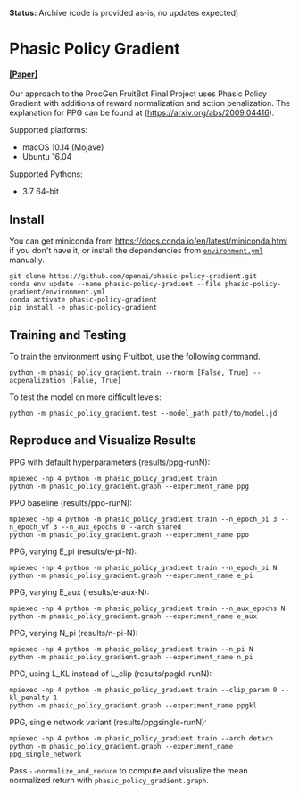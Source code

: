 **Status:** Archive (code is provided as-is, no updates expected)

# Phasic Policy Gradient

#### [[Paper]](https://arxiv.org/abs/2009.04416)

Our approach to the ProcGen FruitBot Final Project uses Phasic Policy Gradient with additions of reward normalization and action penalization. The explanation for PPG can be found at (https://arxiv.org/abs/2009.04416).

Supported platforms:

- macOS 10.14 (Mojave)
- Ubuntu 16.04

Supported Pythons:

- 3.7 64-bit

## Install

You can get miniconda from https://docs.conda.io/en/latest/miniconda.html if you don't have it, or install the dependencies from [`environment.yml`](environment.yml) manually.

```
git clone https://github.com/openai/phasic-policy-gradient.git
conda env update --name phasic-policy-gradient --file phasic-policy-gradient/environment.yml
conda activate phasic-policy-gradient
pip install -e phasic-policy-gradient
```

## Training and Testing

To train the environment using Fruitbot, use the following command.
```
python -m phasic_policy_gradient.train --rnorm [False, True] --acpenalization [False, True]
```

To test the model on more difficult levels:
```
python -m phasic_policy_gradient.test --model_path path/to/model.jd
```

## Reproduce and Visualize Results

PPG with default hyperparameters (results/ppg-runN):

```
mpiexec -np 4 python -m phasic_policy_gradient.train
python -m phasic_policy_gradient.graph --experiment_name ppg
```

PPO baseline (results/ppo-runN):

```
mpiexec -np 4 python -m phasic_policy_gradient.train --n_epoch_pi 3 --n_epoch_vf 3 --n_aux_epochs 0 --arch shared
python -m phasic_policy_gradient.graph --experiment_name ppo
```

PPG, varying E_pi (results/e-pi-N):

```
mpiexec -np 4 python -m phasic_policy_gradient.train --n_epoch_pi N
python -m phasic_policy_gradient.graph --experiment_name e_pi
```

PPG, varying E_aux (results/e-aux-N):

```
mpiexec -np 4 python -m phasic_policy_gradient.train --n_aux_epochs N
python -m phasic_policy_gradient.graph --experiment_name e_aux
```

PPG, varying N_pi (results/n-pi-N):

```
mpiexec -np 4 python -m phasic_policy_gradient.train --n_pi N
python -m phasic_policy_gradient.graph --experiment_name n_pi
```

PPG, using L_KL instead of L_clip (results/ppgkl-runN):

```
mpiexec -np 4 python -m phasic_policy_gradient.train --clip_param 0 --kl_penalty 1
python -m phasic_policy_gradient.graph --experiment_name ppgkl
```

PPG, single network variant (results/ppgsingle-runN):

```
mpiexec -np 4 python -m phasic_policy_gradient.train --arch detach
python -m phasic_policy_gradient.graph --experiment_name ppg_single_network
```

Pass `--normalize_and_reduce` to compute and visualize the mean normalized return with `phasic_policy_gradient.graph`.
